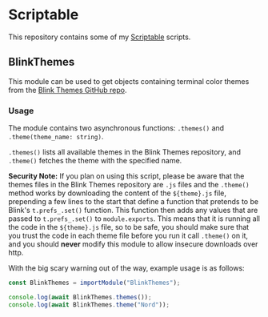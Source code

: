 # Scriptable

This repository contains some of my [Scriptable](https://scriptable.app/) scripts.

## BlinkThemes

This module can be used to get objects containing terminal color themes from the
[Blink Themes GitHub repo](https://github.com/blinksh/themes/).

### Usage

The module contains two asynchronous functions: `.themes()` and
`.theme(theme_name: string)`.

`.themes()` lists all available themes in the Blink Themes repository, and `.theme()`
fetches the theme with the specified name.

**Security Note:** If you plan on using this script, please be aware that the themes
files in the Blink Themes repository are `.js` files and the `.theme()` method
works by downloading the content of the `${theme}.js` file, prepending a few
lines to the start that define a function that pretends to be Blink's
`t.prefs_.set()` function. This function then adds any values that are passed to
`t.prefs_.set()` to `module.exports`. This means that it is running all the
code in the `${theme}.js` file, so to be safe, you should make sure that you
trust the code in each theme file before you run it call `.theme()` on it, and
you should **never** modify this module to allow insecure downloads over http.

With the big scary warning out of the way, example usage is as follows:

```javascript
const BlinkThemes = importModule("BlinkThemes");

console.log(await BlinkThemes.themes());
console.log(await BlinkThemes.theme("Nord"));
```
